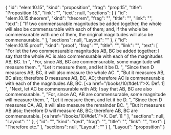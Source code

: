 {
  "id": "elem.10.15",
  "kind": "proposition",
  "frag": "prop.15",
  "title": "Proposition 15.",
  "link": "",
  "text": null,
  "sections": [
    {
      "id": "elem.10.15.theorem",
      "kind": "theorem",
      "frag": "",
      "title": "",
      "link": "",
      "text": [
        "If two commensurable magnitudes be added together, the whole will also be commensurable with each of them; and, if the whole be commensurable with one of them, the original magnitudes will also be commensurable. "
      ],
      "sections": null,
      "Layout": ""
    },
    {
      "id": "elem.10.15.proof",
      "kind": "proof",
      "frag": "",
      "title": "",
      "link": "",
      "text": [
        "For let the two commensurable magnitudes AB, BC be added together; I say that the whole AC is also commensurable with each of the magnitudes AB, BC. \n      ",
        "For, since AB, BC are commensurable, some magnitude will measure them. ",
        "Let it measure them, and let it be D. ",
        "Since then D measures AB, BC, it will also measure the whole AC. ",
        "But it measures AB, BC also; therefore D measures AB, BC, AC; therefore AC is commensurable with each of the magnitudes AB, BC. [<a href=\"/books/10/#def.1\">X. Def. 1</a>] ",
        "Next, let AC be commensurable with AB; I say that AB, BC are also commensurable. ",
        "For, since AC, AB are commensurable, some magnitude will measure them. ",
        "Let it measure them, and let it be D. ",
        "Since then D measures CA, AB, it will also measure the remainder BC. ",
        "But it measures AB also; therefore D will measure AB, BC; therefore AB, BC are commensurable. [<a href=\"/books/10/#def.1\">X. Def. 1</a>] "
      ],
      "sections": null,
      "Layout": ""
    },
    {
      "id": "",
      "kind": "qed",
      "frag": "",
      "title": "",
      "link": "",
      "text": [
        "Therefore etc."
      ],
      "sections": null,
      "Layout": ""
    }
  ],
  "Layout": "proposition"
}
